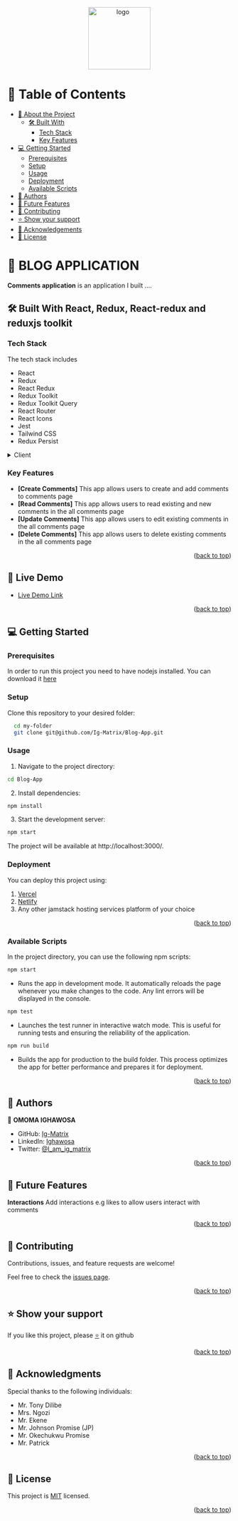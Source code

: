 <a name="readme-top"></a>

<div align="center">
  <img src="https://lmtechub.org/wp-content/uploads/2022/05/LM-LOGO-Final-web.png" alt="logo" width="140"  height="auto" />
  <br/>

</div>

<!-- TABLE OF CONTENTS -->

# 📗 Table of Contents

-  [📖 About the Project](#about-project)
   -  [🛠 Built With](#built-with)
      -  [Tech Stack](#tech-stack)
      -  [Key Features](#key-features)
-  [💻 Getting Started](#getting-started)
   -  [Prerequisites](#prerequisites)
   -  [Setup](#setup)
   -  [Usage](#usage)
   -  [Deployment](#deployment)
   -  [Available Scripts](#available-scripts)
-  [👥 Authors](#authors)
-  [👥 Future Features](#future-features)
-  [🤝 Contributing](#contributing)
-  [⭐️ Show your support](#support)
-  [🙏 Acknowledgements](#acknowledgements)
-  [📝 License](#license)

<!-- PROJECT DESCRIPTION -->

# 📖 BLOG APPLICATION <a name="about-project"></a>

**Comments application** is an application I built ....

## 🛠 Built With React, Redux, React-redux and reduxjs toolkit<a name="built-with"></a>

### Tech Stack <a name="tech-stack"></a>

The tech stack includes

-  React
-  Redux
-  React Redux
-  Redux Toolkit
-  Redux Toolkit Query
-  React Router
-  React Icons
-  Jest
-  Tailwind CSS
-  Redux Persist

<details>
  <summary>Client</summary>
  <ul>
    <li><a href="https://reactjs.org/">React.js</a></li>
  </ul>
</details>

<!-- Features -->

### Key Features <a name="key-features"></a>

-  **[Create Comments]** This app allows users to create and add comments to comments page <br />
-  **[Read Comments]** This app allows users to read existing and new comments in the all comments page <br />
-  **[Update Comments]** This app allows users to edit existing comments in the all comments page <br />
-  **[Delete Comments]** This app allows users to delete existing comments in the all comments page

<p align="right">(<a href="#readme-top">back to top</a>)</p>

<!-- LIVE DEMO -->

## 🚀 Live Demo <a name="live-demo"></a>

-  [Live Demo Link]()

<p align="right">(<a href="#readme-top">back to top</a>)</p>

<!-- GETTING STARTED -->

## 💻 Getting Started <a name="getting-started"></a>

### Prerequisites

In order to run this project you need to have nodejs installed. You can download it [here](https://nodejs.org/en/download)

### Setup

Clone this repository to your desired folder:

```sh
  cd my-folder
  git clone git@github.com/Ig-Matrix/Blog-App.git
```

### Usage

1. Navigate to the project directory:

```sh
cd Blog-App

```

2. Install dependencies:

```sh
npm install

```

3. Start the development server:

```sh
npm start
```

The project will be available at http://localhost:3000/.

### Deployment

You can deploy this project using:
1. [Vercel]('https://vercel.com/)
2. [Netlify]('https://netlify.com/)
3. Any other jamstack hosting services platform of your choice

<p align="right">(<a href="#readme-top">back to top</a>)</p>

### Available Scripts <a name="available-scripts"></a>

In the project directory, you can use the following npm scripts:

```sh
npm start
```

-  Runs the app in development mode. It automatically reloads the page whenever you make changes to the code. Any lint errors will be displayed in the console.

```sh
npm test
```

-  Launches the test runner in interactive watch mode. This is useful for running tests and ensuring the reliability of the application.

```sh
npm run build
```

-  Builds the app for production to the build folder. This process optimizes the app for better performance and prepares it for deployment.

<p align="right">(<a href="#readme-top">back to top</a>)</p>

<!-- AUTHORS -->

## 👥 Authors <a name="authors"></a>

👤 **OMOMA IGHAWOSA**

-  GitHub: [Ig-Matrix](https://www.github.com/ig-matrix)
-  LinkedIn: [Ighawosa](https://www.linkedin.com/in/ighawosa-omoma-5070a721b)
-  Twitter: [@I_am_ig_matrix](https://twitter.com/I_am_ig_matrix)

<p align="right">(<a href="#readme-top">back to top</a>)</p>

<!-- FUTURE FEATURES -->

## 🔭 Future Features <a name="future-features"></a>

**Interactions**  Add interactions e.g likes to allow users interact with comments <br />

<p align="right">(<a href="#readme-top">back to top</a>)</p>

<!-- CONTRIBUTING -->

## 🤝 Contributing <a name="contributing"></a>

Contributions, issues, and feature requests are welcome!

Feel free to check the [issues page](https://github.com/Ig-Matrix/Blog-App/issues/).

<p align="right">(<a href="#readme-top">back to top</a>)</p>

<!-- SUPPORT -->

## ⭐️ Show your support <a name="support"></a>

If you like this project, please [⭐️](https://github.com/Ig-Matrix/Blog-App) it on github

<p align="right">(<a href="#readme-top">back to top</a>)</p>

<!-- ACKNOWLEDGEMENTS -->

## 🙏 Acknowledgments <a name="acknowledgements"></a>

Special thanks to the following individuals:

-  Mr. Tony Dilibe
-  Mrs. Ngozi
-  Mr. Ekene
-  Mr. Johnson Promise (JP)
-  Mr. Okechukwu Promise
-  Mr. Patrick

<p align="right">(<a href="#readme-top">back to top</a>)</p>

<!-- LICENSE -->

## 📝 License <a name="license"></a>

This project is [MIT](./MIT.md) licensed.

<p align="right">(<a href="#readme-top">back to top</a>)</p>